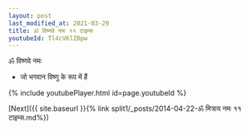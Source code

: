 ```yaml
---
layout: post
last_modified_at: 2021-03-29
title: ॐ विष्णवे नमः ११ टाइम्स
youtubeId: Tl4cVKlZ0pw
---
```

 
 
 ॐ विष्णवे नमः  
 
 -  जो भगवान विष्णु के रूप में हैं 
 
  
 
  
 
 
 
 
 
 


{% include youtubePlayer.html id=page.youtubeId %}
 
[Next]({{ site.baseurl }}{% link  split1/_posts/2014-04-22-ॐ मित्राय नमः ११ टाइम्स.md%})
 
